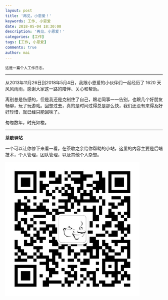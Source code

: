 ```yaml
---
layout: post
title: '再见，小恩爱！'
keywords: 工作, 小恩爱
date: 2018-05-04 18:30:00
description: '再见，小恩爱！'
categories: [工作]
tags: [工作, 小恩爱]
comments: true
author: mai
---
```


    这是一篇个人工作日志。

----

从2013年11月26日到2018年5月4日，我跟小恩爱的小伙伴们一起经历了 1620 天风风雨雨，感谢大家这一路的陪伴、关心和帮助。

离别总是伤感的，但是我还是克制住了自己，跟老同事一一告别，也跟几个好朋友畅聊，玩了玩游戏。回想过去，真的是时间过得总是那么快，我们还没有来得及好好珍惜，就已经只能回味了。

匆匆数年，时光如梭。

----

**茶歇驿站**

一个可以让你停下来看一看，在茶歇之余给你帮助的小站，这里的内容主要是后端技术，个人管理，团队管理，以及其他个人杂想。

![茶歇驿站二维码](https://raw.githubusercontent.com/yangwenmai/maiyang.me/master/blog/tech_tea.jpg)
